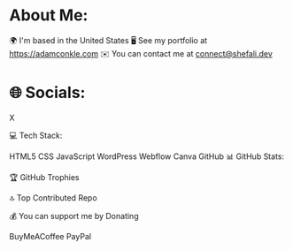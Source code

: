 <h1>About Me:</h1>

🌍 I'm based in the United States
🖥️ See my portfolio at https://adamconkle.com
✉️ You can contact me at connect@shefali.dev

<h1>🌐 Socials:</h1>
X

💻 Tech Stack:

HTML5 CSS JavaScript WordPress Webflow Canva GitHub
📊 GitHub Stats:



🏆 GitHub Trophies

🔝 Top Contributed Repo

💰 You can support me by Donating

BuyMeACoffee PayPal
